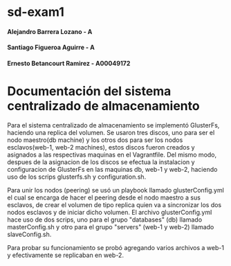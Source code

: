 # sd-exam1

#### Alejandro Barrera Lozano - A
#### Santiago Figueroa Aguirre - A
#### Ernesto Betancourt Ramirez - A00049172

# Documentación del sistema centralizado de almacenamiento

Para el sistema centralizado de almacenamiento se implementó GlusterFs, haciendo una replica del volumen. Se usaron tres discos, uno para ser el nodo maestro(db machine) y los otros dos para ser los nodos esclavos(web-1, web-2 machines), estos discos fueron creados y asignados a las respectivas maquinas en el Vagrantfile. Del mismo modo, despues de la asignacion de los discos se efectua la instalacion y configuracion de GlusterFs en las maquinas db, web-1 y web-2, haciendo uso de los scrips glusterfs.sh y configuration.sh. 

Para unir los nodos (peering) se usó un playbook llamado glusterConfig.yml el cual se encarga de hacer el peering desde el nodo maestro a sus esclavos, de crear el volumen de tipo replica quien va a sincronizar los dos nodos esclavos y de iniciar dicho volumen. El archivo glusterConfig.yml hace uso de dos scrips, uno para el grupo "databases" (db) llamado masterConfig.sh y otro para el grupo "servers" (web-1 y web-2) llamado slaveConfig.sh.

Para probar su funcionamiento se probó agregando varios archivos a web-1 y efectivamente se replicaban en web-2.

